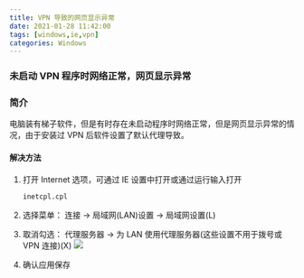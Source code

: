 ```yaml
---
title: VPN 导致的网页显示异常
date: 2021-01-28 11:42:00
tags: [windows,ie,vpn]
categories: Windows
---
```

### 未启动 VPN 程序时网络正常，网页显示异常
<!-- more -->
### 简介
电脑装有梯子软件，但是有时存在未启动程序时网络正常，但是网页显示异常的情况，由于安装过 VPN 后软件设置了默认代理导致。

#### 解决方法
1. 打开 Internet 选项，可通过 IE 设置中打开或通过运行输入打开
    ``` cmd
    inetcpl.cpl
    ```

1. 选择菜单：
    连接 → 局域网(LAN)设置 → 局域网设置(L)
1. 取消勾选：
    代理服务器 → 为 LAN 使用代理服务器(这些设置不用于拨号或 VPN 连接)(X)
    <img src="https://sadness96.github.io/images/blog/windows-VPNWebpageAbnormal/SetUpProxy.png"/>

1. 确认应用保存